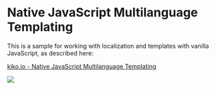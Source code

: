 # Native JavaScript Multilanguage Templating

This is a sample for working with localization and templates with vanilla JavaScript, as described here:

[kiko.io - Native JavaScript Multilanguage Templating](https://kiko.io/categories/JavaScript/Native-JavaScript-Multilanguage-Templating/)

![](https://kiko.io/categories/JavaScript/Native-JavaScript-Multilanguage-Templating/github-solution.gif)
